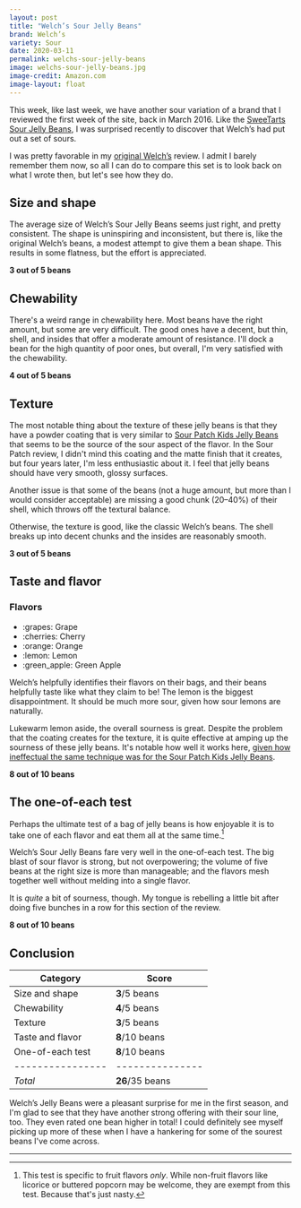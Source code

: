 ```yaml
---
layout: post
title: "Welch’s Sour Jelly Beans"
brand: Welch’s
variety: Sour
date: 2020-03-11
permalink: welchs-sour-jelly-beans
image: welchs-sour-jelly-beans.jpg
image-credit: Amazon.com
image-layout: float
---
```


This week, like last week, we have another sour variation of a brand
that I reviewed the first week of the site, back in March 2016.
Like the [SweeTarts Sour Jelly Beans](/sweetarts-sour-jelly-beans),
I was surprised recently to discover that Welch’s had put out a set of sours.

I was pretty favorable in my [original Welch’s](/welchs-jelly-beans/) review.
I admit I barely remember them now, so all I can do to compare this set
is to look back on what I wrote then, but let's see how they do.


## Size and shape

The average size of Welch’s Sour Jelly Beans
seems just right, and pretty consistent.
The shape is uninspiring and inconsistent, but there is,
like the original Welch’s beans, a modest attempt to give them a bean shape.
This results in some flatness, but the effort is appreciated.

**3 out of 5 beans**


## Chewability

There's a weird range in chewability here.
Most beans have the right amount, but some are very difficult.
The good ones have a decent, but thin, shell,
and insides that offer a moderate amount of resistance.
I'll dock a bean for the high quantity of poor ones, but overall,
I'm very satisfied with the chewability.

**4 out of 5 beans**


## Texture

The most notable thing about the texture of these jelly beans is that
they have a powder coating that is very similar to
[Sour Patch Kids Jelly Beans](/sour-patch-jelly-beans#texture)
that seems to be the source of the sour aspect of the flavor.
In the Sour Patch review, I didn't mind this coating and the matte finish
that it creates, but four years later, I'm less enthusiastic about it.
I feel that jelly beans should have very smooth, glossy surfaces.

Another issue is that some of the beans
(not a huge amount, but more than I would consider acceptable)
are missing a good chunk (20–40%) of their shell,
which throws off the textural balance.

Otherwise, the texture is good, like the classic Welch’s beans.
The shell breaks up into decent chunks and the insides are reasonably smooth.

**3 out of 5 beans**


## Taste and flavor

<div class="inset">
    <h3>Flavors</h3>
    <ul class="emoji-list">
        <li>:grapes: Grape</li>
        <li>:cherries: Cherry</li>
        <li>:orange: Orange</li>
        <li>:lemon: Lemon</li>
        <li>:green_apple: Green Apple</li>
    </ul>
</div>

Welch’s helpfully identifies their flavors on their bags,
and their beans helpfully taste like what they claim to be!
The lemon is the biggest disappointment.
It should be much more sour, given how sour lemons are naturally.

Lukewarm lemon aside, the overall sourness is great.
Despite the problem that the coating creates for the texture,
it is quite effective at amping up the sourness of these jelly beans.
It's notable how well it works here,
[given how ineffectual the same technique was for the Sour Patch Kids Jelly Beans](/sour-patch-jelly-beans#taste-and-flavor).

**8 out of 10 beans**


## The one-of-each test

Perhaps the ultimate test of a bag of jelly beans is how enjoyable it is
to take one of each flavor and eat them all at the same time.[^1]

Welch’s Sour Jelly Beans fare very well in the one-of-each test.
The big blast of sour flavor is strong, but not overpowering;
the volume of five beans at the right size is more than manageable;
and the flavors mesh together well without melding into a single flavor.

It is _quite_ a bit of sourness, though.
My tongue is rebelling a little bit after doing five bunches in a row
for this section of the review.

**8 out of 10 beans**


## Conclusion

Category         | Score
---------------- | ---------------
Size and shape   | **3**/5 beans
Chewability      | **4**/5 beans
Texture          | **3**/5 beans
Taste and flavor | **8**/10 beans
One-of-each test | **8**/10 beans
---------------- | ---------------
_Total_          | **26**/35 beans

Welch’s Jelly Beans were a pleasant surprise for me in the first season,
and I'm glad to see that they have another strong offering
with their sour line, too. They even rated one bean higher in total!
I could definitely see myself picking up more of these when I have a hankering
for some of the sourest beans I've come across.


---

[^1]: This test is specific to fruit flavors _only_. While non-fruit flavors like licorice or buttered popcorn may be welcome, they are exempt from this test. Because that's just nasty.

